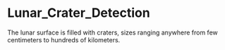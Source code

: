 # Lunar_Crater_Detection
The lunar surface is filled with craters, sizes ranging anywhere from few centimeters to hundreds of kilometers. 
